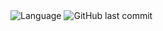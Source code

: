 <img alt="Language" src="https://img.shields.io/github/languages/top/Avenger2256/mysite?style=for-the-badge">
<img alt="GitHub last commit" src="https://shields.mitmproxy.org/github/last-commit/Avenger2256/mysite">
